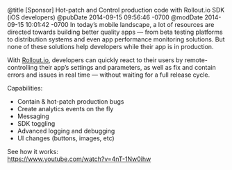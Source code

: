 @title [Sponsor] Hot-patch and Control production code with Rollout.io SDK (iOS developers) 
@pubDate 2014-09-15 09:56:46 -0700
@modDate 2014-09-15 10:01:42 -0700
In today’s mobile landscape, a lot of resources are directed towards building better quality apps — from beta testing platforms to distribution systems and even app performance monitoring solutions. But none of these solutions help developers while their app is in production.

With <a href="http://www.rollout.io/">Rollout.io</a>, developers can quickly react to their users by remote-controlling their app’s settings and parameters, as well as fix and contain errors and issues in real time — without waiting for a full release cycle. 

Capabilities:

* Contain & hot-patch production bugs
* Create analytics events on the fly
* Messaging 
* SDK toggling
* Advanced logging and debugging
* UI changes (buttons, images, etc) 

See how it works:<br />
<a href="https://www.youtube.com/watch?v=4nT-1Nw0ihw">https://www.youtube.com/watch?v=4nT-1Nw0ihw</a>
